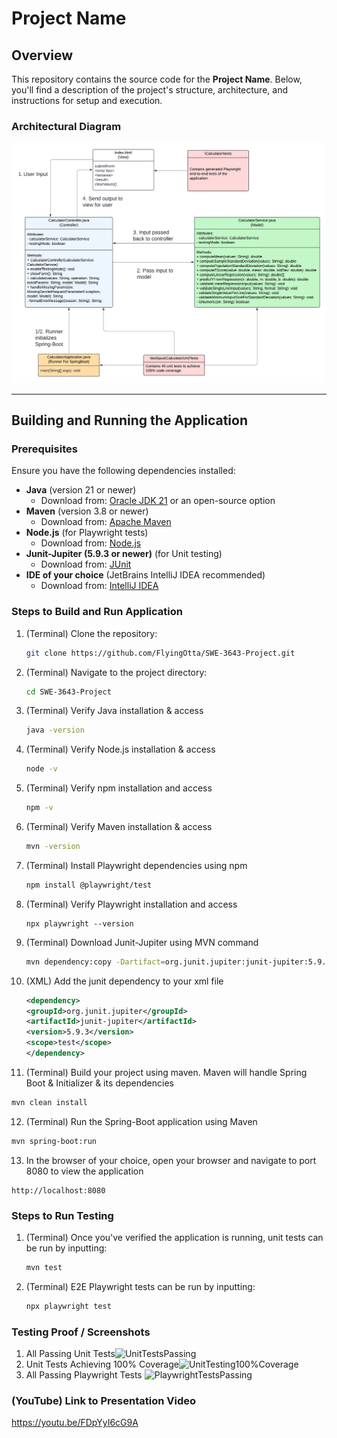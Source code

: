 # Project Name

## Overview
This repository contains the source code for the **Project Name**. Below, you'll find a description of the project's structure, architecture, and instructions for setup and execution.

### Architectural Diagram
![Architectural Diagram](ProjectPhotos/UMLclass.png)

---

## Building and Running the Application

### Prerequisites
Ensure you have the following dependencies installed:
- **Java** (version 21 or newer)
  - Download from: [Oracle JDK  21](https://www.oracle.com/java/technologies/javase/jdk21-archive-downloads.html) or an open-source option
- **Maven** (version 3.8 or newer)
  - Download from: [Apache Maven](https://maven.apache.org/download.cgi)
- **Node.js** (for Playwright tests)
  - Download from: [Node.js](https://nodejs.org/)
- **Junit-Jupiter (5.9.3 or newer)** (for Unit testing)
  - Download from: [JUnit](https://junit.org/)
- **IDE of your choice** (JetBrains IntelliJ IDEA recommended)
  - Download from: [IntelliJ IDEA](https://www.jetbrains.com/idea/download/)

### Steps to Build and Run Application
1. (Terminal) Clone the repository:
   ```bash
   git clone https://github.com/FlyingOtta/SWE-3643-Project.git

2. (Terminal) Navigate to the project directory:
   ```bash
   cd SWE-3643-Project
   
3. (Terminal) Verify Java installation & access
   ```bash
   java -version

4. (Terminal) Verify Node.js installation & access
   ```bash
   node -v
   
5. (Terminal) Verify npm installation and access
   ```bash
   npm -v

6. (Terminal) Verify Maven installation & access
   ```bash
   mvn -version
   
7. (Terminal) Install Playwright dependencies using npm
   ```bash
   npm install @playwright/test
   
8. (Terminal) Verify Playwright installation and access
   ```
   npx playwright --version
   
9. (Terminal) Download Junit-Jupiter using MVN command
   ```bash
   mvn dependency:copy -Dartifact=org.junit.jupiter:junit-jupiter:5.9.3 -DoutputDirectory=.

10. (XML) Add the junit dependency to your xml file
    ```XML
    <dependency>
    <groupId>org.junit.jupiter</groupId>
    <artifactId>junit-jupiter</artifactId>
    <version>5.9.3</version>
    <scope>test</scope>
    </dependency>

11. (Terminal) Build your project using maven. Maven will handle Spring Boot & Initializer & its dependencies
   ```bash
   mvn clean install
   ```
12. (Terminal) Run the Spring-Boot application using Maven
   ```bash
   mvn spring-boot:run
```
13. In the browser of your choice, open your browser and navigate to port 8080 to view the application
   ```text
   http://localhost:8080
```

### Steps to Run Testing

1. (Terminal) Once you've verified the application is running, unit tests can be run by inputting:
   ```bash
   mvn test
   
2. (Terminal) E2E Playwright tests can be run by inputting:
   ```bash
   npx playwright test

### Testing Proof / Screenshots

1. All Passing Unit Tests![UnitTestsPassing](ProjectPhotos/Screenshot2024-12-01000602.png)
2. Unit Tests Achieving 100% Coverage![UnitTesting100%Coverage](ProjectPhotos/Screenshot2024-12-01001549.png)
3. All Passing Playwright Tests ![PlaywrightTestsPassing](ProjectPhotos/Screenshot2024-12-01002236.png)


### (YouTube) Link to Presentation Video

https://youtu.be/FDpYyI6cG9A
